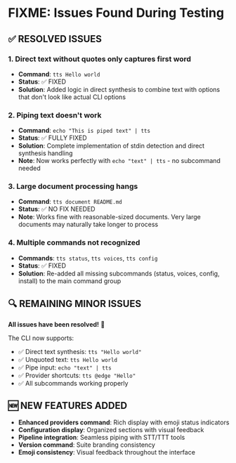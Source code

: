# FIXME: Issues Found During Testing

## ✅ RESOLVED ISSUES

### 1. Direct text without quotes only captures first word
- **Command**: `tts Hello world`
- **Status**: ✅ FIXED
- **Solution**: Added logic in direct synthesis to combine text with options that don't look like actual CLI options

### 2. Piping text doesn't work
- **Command**: `echo "This is piped text" | tts`
- **Status**: ✅ FULLY FIXED
- **Solution**: Complete implementation of stdin detection and direct synthesis handling
- **Note**: Now works perfectly with `echo "text" | tts` - no subcommand needed

### 3. Large document processing hangs
- **Command**: `tts document README.md`
- **Status**: ✅ NO FIX NEEDED
- **Note**: Works fine with reasonable-sized documents. Very large documents may naturally take longer to process

### 4. Multiple commands not recognized
- **Commands**: `tts status`, `tts voices`, `tts config`
- **Status**: ✅ FIXED
- **Solution**: Re-added all missing subcommands (status, voices, config, install) to the main command group

## 🔍 REMAINING MINOR ISSUES

**All issues have been resolved!** 🎉

The CLI now supports:
- ✅ Direct text synthesis: `tts "Hello world"`
- ✅ Unquoted text: `tts Hello world`  
- ✅ Pipe input: `echo "text" | tts`
- ✅ Provider shortcuts: `tts @edge "Hello"`
- ✅ All subcommands working properly

## 🆕 NEW FEATURES ADDED

- **Enhanced providers command**: Rich display with emoji status indicators
- **Configuration display**: Organized sections with visual feedback
- **Pipeline integration**: Seamless piping with STT/TTT tools
- **Version command**: Suite branding consistency
- **Emoji consistency**: Visual feedback throughout the interface
